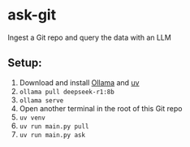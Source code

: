 # ask-git
Ingest a Git repo and query the data with an LLM

## Setup:

1. Download and install [Ollama](https://ollama.com/) and [uv](https://docs.astral.sh/uv/getting-started/installation/)
2. `ollama pull deepseek-r1:8b`
3. `ollama serve`
4. Open another terminal in the root of this Git repo
5. `uv venv`
6. `uv run main.py pull`
7. `uv run main.py ask`
